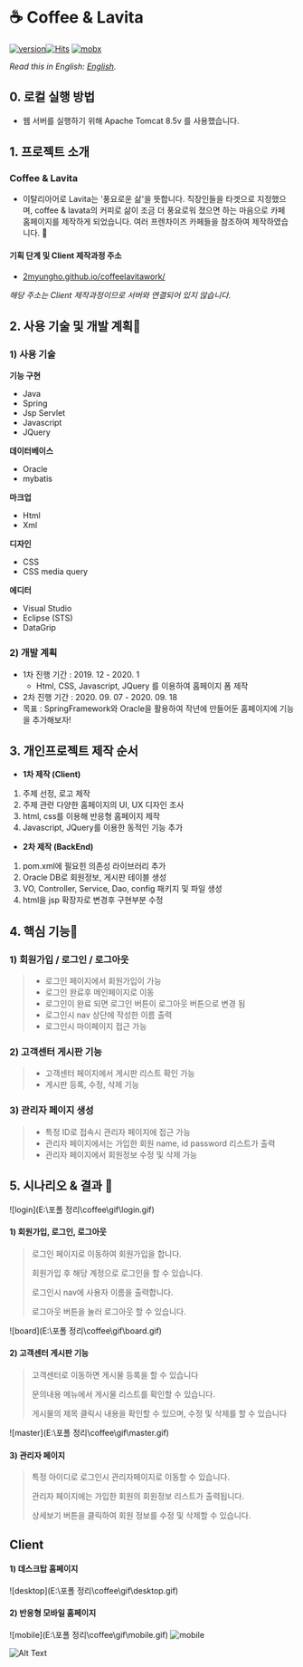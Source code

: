 # ☕️ Coffee & Lavita

[![version](https://img.shields.io/badge/STS-3.9.12-yellow)](https://camo.githubusercontent.com/96464a2503ecacbff7d16fda58f75897e9a8148f/68747470733a2f2f696d672e736869656c64732e696f2f62616467652f76657273696f6e2d302e312e302d79656c6c6f77)[![Hits](https://img.shields.io/badge/Java-11-orange)](https://hits.seeyoufarm.com) [![mobx](https://img.shields.io/badge/Spring-5.2.8-green)](https://camo.githubusercontent.com/ef3f6f2db961cc6514516feba5c51019bd1ed71f/68747470733a2f2f696d672e736869656c64732e696f2f62616467652f6d6f62782d352e31352e352d626c756576696f6c6574)

*Read this in English: [English](https://github.com/hyeyoon0808/React_project_6/blob/master/README_EN.md).*

## 0. 로컬 실행 방법

* 웹 서버를 실행하기 위해 Apache Tomcat 8.5v 를 사용했습니다.



## 1. 프로젝트 소개  

### Coffee & Lavita 

* 이탈리아어로 Lavita는 '풍요로운 삶'을 뜻합니다. 직장인들을 타겟으로 지정했으며, coffee & lavata의 커피로 삶이 조금 더 풍요로워 졌으면 하는 마음으로 카페 홈페이지를 제작하게 되었습니다.  여러 프렌차이즈 카페들을 참조하여 제작하였습니다. 💬   

#### 기획 단계 및 Client 제작과정 주소

* [2myungho.github.io/coffeelavitawork/](https://2myungho.github.io/CoffeeLavitaWork/)

*해당 주소는 Client 제작과정이므로 서버와 연결되어 있지 않습니다.*



## 2. 사용 기술 및 개발 계획📌

### 1) 사용 기술

**기능 구현**

- Java
- Spring
- Jsp Servlet
- Javascript
- JQuery

**데이터베이스**

* Oracle
* mybatis

**마크업**

*  Html
* Xml

**디자인**

- CSS
- CSS media query

**에디터**

* Visual Studio
* Eclipse (STS)
* DataGrip

### 2) 개발 계획

- 1차 진행 기간 : 2019. 12 - 2020. 1
  * Html, CSS, Javascript, JQuery 를 이용하여 홈페이지 폼 제작
- 2차 진행 기간 : 2020. 09. 07 - 2020. 09. 18
- 목표 : SpringFramework와 Oracle을 활용하여 작년에 만들어둔 홈페이지에 기능을 추가해보자!

## 3. 개인프로젝트 제작 순서

* **1차 제작 (Client)**

1. 주제 선정, 로고 제작
2. 주제 관련 다양한 홈페이지의 UI, UX 디자인 조사
3. html, css를 이용해 반응형 홈페이지 제작
4. Javascript, JQuery를 이용한 동적인 기능 추가

* **2차 제작 (BackEnd)**

1. pom.xml에 필요힌 의존성 라이브러리 추가
2. Oracle DB로 회원정보, 게시판 테이블 생성
3. VO, Controller, Service, Dao, config 패키지 및 파일 생성
4. html을 jsp 확장자로 변경후 구현부분 수정



## 4. 핵심 기능🔑

### 1) 회원가입 / 로그인 / 로그아웃

> - 로그인 페이지에서 회원가입이 가능
> - 로그인 완료후 메인페이지로 이동
> - 로그인이 완료 되면 로그인 버튼이 로그아웃 버튼으로 변경 됨
> - 로그인시 nav 상단에 작성한 이름 출력
> - 로그인시 마이페이지 접근 가능

### 2) 고객센터 게시판 기능

> - 고객센터 페이지에서 게시판 리스트 확인 가능
> - 게시판 등록, 수정, 삭제 기능

### 3) 관리자 페이지 생성

> - 특정 ID로 접속시 관리자 페이지에 접근 가능
> - 관리자 페이지에서는 가입한 회원 name, id password 리스트가 출력
> - 관리자 페이지에서 회원정보 수정 및 삭제 가능



## 5. 시나리오 & 결과 📢

![login](E:\포폴 정리\coffee\gif\login.gif)

#### 1) 회원가입, 로그인, 로그아웃 

> 로그인 페이지로 이동하여 회원가입을 합니다.
>
> 회원가입 후 해당 계정으로 로그인을 할 수 있습니다.
>
> 로그인시 nav에 사용자 이름을 출력합니다.
>
> 로그아웃 버튼을 눌러 로그아웃 할 수 있습니다.



![board](E:\포폴 정리\coffee\gif\board.gif)

#### 2) 고객센터 게시판 기능

> 고객센터로 이동하면 게시물 등록을 할 수 있습니다
>
> 문의내용 메뉴에서 게시물 리스트를 확인할 수 있습니다.
>
> 게시물의 제목 클릭시 내용을 확인할 수 있으며, 수정 및 삭제를 할 수 있습니다
>
> 

![master](E:\포폴 정리\coffee\gif\master.gif)

#### 3) 관리자 페이지

> 특정 아이디로 로그인시 관리자페이지로 이동할 수 있습니다.
>
> 관리자 페이지에는 가입한 회원의 회원정보 리스트가 출력됩니다.
>
> 상세보기 버튼을 클릭하여 회원 정보를 수정 및 삭제할 수 있습니다.



## Client

#### 1) 데스크탑 홈페이지

![desktop](E:\포폴 정리\coffee\gif\desktop.gif)



#### 2)  반응형 모바일 홈페이지

![mobile](E:\포폴 정리\coffee\gif\mobile.gif)
![mobile](https://github.com/2myungho/CoffeeLavita_Project/tree/master/image/mobile.gif)

![Alt Text](https://media.giphy.com/media/vFKqnCdLPNOKc/giphy.gif)
